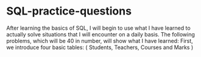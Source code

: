 # SQL-practice-questions
After learning the basics of SQL, I will begin to use what I have learned to actually solve situations that I will encounter on a daily basis. The following problems, which will be 40 in number, will show what I have learned:
First, we introduce four basic tables: ( Students, Teachers, Courses and Marks )
